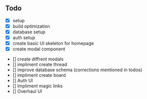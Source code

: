 ## Todo

- [x] setup
- [x] build optimization
- [x] database setup
- [x] auth setup
- [x] create basic UI skeleton for homepage
- [x] create modal component
- [] create diffrent modals
- [] impliment create thread
- [] improve database schema (corrections mentioned in todos)
- [] impliment create board
- [] Auth UI
- [] Impliment magic links
- [] Overhaul UI
